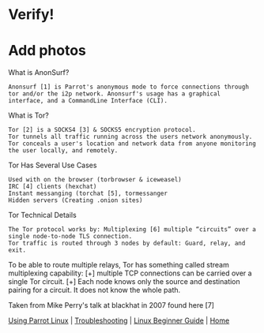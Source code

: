 # Verify!
# Add photos


What is AnonSurf?

    Anonsurf [1] is Parrot's anonymous mode to force connections through tor and/or the i2p network. Anonsurf's usage has a graphical interface, and a CommandLine Interface (CLI).

What is Tor?

    Tor [2] is a SOCKS4 [3] & SOCKS5 encryption protocol.
    Tor tunnels all traffic running across the users network anonymously.
    Tor conceals a user's location and network data from anyone monitoring the user locally, and remotely.

Tor Has Several Use Cases

    Used with on the browser (torbrowser & iceweasel)
    IRC [4] clients (hexchat)
    Instant messanging (torchat [5], tormessanger
    Hidden servers (Creating .onion sites)

Tor Technical Details

    The Tor protocol works by: Multiplexing [6] multiple “circuits” over a single node-to-node TLS connection.
    Tor traffic is routed through 3 nodes by default: Guard, relay, and exit.

To be able to route multiple relays, Tor has something called stream multiplexing capability: [+] multiple TCP connections can be carried over a single Tor circuit. [+] Each node knows only the source and destination pairing for a circuit. It does not know the whole path.

Taken from Mike Perry's talk at blackhat in 2007 found here [7]
&nbsp;

[Using Parrot Linux](https://www.parrotsec.org/docs/info/startpage/) | [Troubleshooting](https://www.parrotsec.org/docs/trbl/trbl-start/) | [Linux Beginner Guide](https://www.parrotsec.org/docs/library/lbg-start/) | [Home](https://www.parrotsec.org/docs/) 
